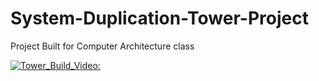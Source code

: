# System-Duplication-Tower-Project
Project Built for Computer Architecture class

[![Tower_Build_Video:](https://img.youtube.com/vi/TSE_Lp63H7c/0.jpg)](https://www.youtube.com/watch?v=TSE_Lp63H7c)

